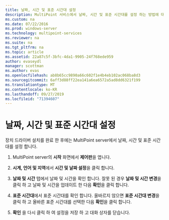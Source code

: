 ```yaml
---
title: 날짜, 시간 및 표준 시간대 설정
description: MultiPoint 서비스에서 날짜, 시간 및 표준 시간대를 설정 하는 방법에 대해 알아봅니다.
ms.custom: na
ms.date: 07/22/2016
ms.prod: windows-server
ms.technology: multipoint-services
ms.reviewer: na
ms.suite: na
ms.tgt_pltfrm: na
ms.topic: article
ms.assetid: 22a87c5f-3bfc-4da1-9905-24f768ede959
author: evaseydl
manager: scottman
ms.author: evas
ms.openlocfilehash: ab8b65cc9890a66c602f1e4b4eb102ac068ba8d3
ms.sourcegitcommit: 6aff3d88ff22ea141a6ea6572a5ad8dd6321f199
ms.translationtype: MT
ms.contentlocale: ko-KR
ms.lasthandoff: 09/27/2019
ms.locfileid: "71394607"
---
```

# <a name="set-the-date-time-and-time-zone"></a>날짜, 시간 및 표준 시간대 설정
장치 드라이버 설치를 완료 한 후에는 MultiPoint server에서 날짜, 시간 및 표준 시간대를 설정 합니다.  
  
1.  MultiPoint server의 **시작** 화면에서 **제어판**을 엽니다.  
  
2.  **시계, 언어 및 지역**에서 **시간 및 날짜 설정**을 클릭 합니다.  
  
3.  **날짜 및 시간** 탭에서 날짜 및 시간을 확인 합니다. 잘못 된 경우 **날짜 및 시간 변경**을 클릭 하 고 날짜 및 시간을 업데이트 한 다음 **확인**을 클릭 합니다.  
  
4.  **표준 시간대**에서 표준 시간대를 확인 합니다. 올바르지 않으면 **표준 시간대 변경**을 클릭 하 고 올바른 표준 시간대를 선택한 다음 **확인**을 클릭 합니다.  
  
5.  **확인** 을 다시 클릭 하 여 설정을 저장 하 고 대화 상자를 닫습니다.